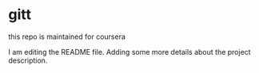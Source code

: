 # gitt
this repo is maintained for coursera

I am editing the README file. Adding some more details about the project description.
